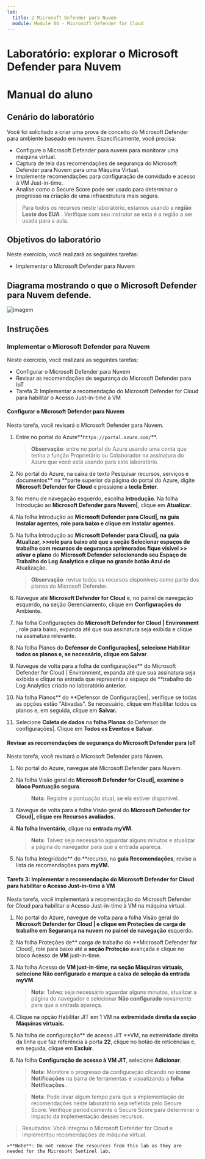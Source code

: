 ```yaml
---
lab:
  title: 2 Microsoft Defender para Nuvem
  module: Module 04 - Microsoft Defender for Cloud
---
```


# Laboratório: explorar o Microsoft Defender para Nuvem
# Manual do aluno

## Cenário do laboratório

Você foi solicitado a criar uma prova de conceito do Microsoft Defender para ambiente baseado em nuvem. Especificamente, você precisa:

- Configure o Microsoft Defender para nuvem para monitorar uma máquina virtual.
- Captura de tela das recomendações de segurança do Microsoft Defender para Nuvem para uma Máquina Virtual.
- Implemente recomendações para configuração de convidado e acesso à VM Just-in-time. 
- Analise como o Secure Score pode ser usado para determinar o progresso na criação de uma infraestrutura mais segura.

> Para todos os recursos neste laboratório, estamos usando a **região Leste dos EUA** . Verifique com seu instrutor se esta é a região a ser usada para a aula. 

## Objetivos do laboratório

Neste exercício, você realizará as seguintes tarefas:

- Implementar o Microsoft Defender para Nuvem

## Diagrama mostrando o que o Microsoft Defender para Nuvem defende.

![imagem](https://user-images.githubusercontent.com/91347931/157537800-94a64b6e-026c-41b2-970e-f8554ce1e0ab.png)

## Instruções

### Implementar o Microsoft Defender para Nuvem

Neste exercício, você realizará as seguintes tarefas:

- Configurar o Microsoft Defender para Nuvem
- Revisar as recomendações de segurança do Microsoft Defender para IoT
- Tarefa 3: Implementar a recomendação do Microsoft Defender for Cloud para habilitar o Acesso Just-in-time à VM

#### Configurar o Microsoft Defender para Nuvem

Nesta tarefa, você revisará o Microsoft Defender para Nuvem.

1. Entre no portal do Azure**`https://portal.azure.com/`**.

    >**Observação**: entre no portal do Azure usando uma conta que tenha a função Proprietário ou Colaborador na assinatura do Azure que você está usando para este laboratório.

2. No portal do Azure, na caixa de texto Pesquisar recursos, serviços e documentos** na **parte superior da página do portal do Azure, digite **Microsoft Defender for Cloud** e pressione a **tecla Enter**.

3. No menu de navegação esquerdo, escolha **Introdução**. Na folha Introdução ao **Microsoft Defender para Nuvem\|**, clique em **Atualizar**.
     
4. Na folha Introdução ao **Microsoft Defender para Cloud\|, na guia Instalar agentes, role para baixo e clique em **Instalar agentes**.** 

5. Na folha Introdução ao **Microsoft Defender para Cloud\|, na **guia Atualizar, >>role para baixo até que a **seção Selecionar** espaços de trabalho com recursos** de segurança aprimorados fique visível >> ativar o plano** do **Microsoft Defender selecionando seu Espaço de Trabalho do Log Analytics e clique no grande botão Azul de** Atualização.  

    >**Observação**: revise todos os recursos disponíveis como parte dos planos do Microsoft Defender. 

6. Navegue até **Microsoft Defender for Cloud** e, no painel de navegação esquerdo, na seção Gerenciamento, clique em **Configurações do** Ambiente.

7. Na folha Configurações do **Microsoft Defender for Cloud \| Environment** , role para baixo, expanda até que sua assinatura seja exibida e clique na assinatura relevante. 

8. Na folha Planos do **Defensor de Configurações\|, selecione **Habilitar todos os planos** e, se necessário, clique em **Salvar****.

9. Navegue de volta para a folha de configurações** do Microsoft Defender for Cloud \| Environment, expanda até que sua assinatura seja exibida e clique na entrada que representa o espaço de **trabalho do Log Analytics criado no laboratório anterior.

10. Na folha Planos** do **Defensor de Configurações\|, verifique se todas as opções estão "Ativadas". Se necessário, clique em Habilitar todos os planos e, em seguida, clique em ****Salvar**.**

11. Selecione **Coleta de dados** na **folha Planos** do Defensor de configurações\|. Clique em **Todos os Eventos e **Salvar****.

#### Revisar as recomendações de segurança do Microsoft Defender para IoT

Nesta tarefa, você revisará o Microsoft Defender para Nuvem. 

1. No portal do Azure, navegue até Microsoft Defender para Nuvem. 

2. Na folha Visão geral do **Microsoft Defender for Cloud\|, examine o **bloco Pontuação segura****.

    >**Nota**: Registre a pontuação atual, se ela estiver disponível.

3. Navegue de volta para a folha Visão geral do **Microsoft Defender for Cloud\|, clique em **Recursos avaliados**.**

4. **Na folha Inventário**, clique na **entrada myVM**.

    >**Nota**: Talvez seja necessário aguardar alguns minutos e atualizar a página do navegador para que a entrada apareça.
    
5. Na folha Integridade** do **recurso, na **guia Recomendações**, revise a lista de recomendações para **myVM.**

#### Tarefa 3: Implementar a recomendação do Microsoft Defender for Cloud para habilitar o Acesso Just-in-time à VM

Nesta tarefa, você implementará a recomendação do Microsoft Defender for Cloud para habilitar o Acesso Just-in-time à VM na máquina virtual. 

1. No portal do Azure, navegue de volta para a folha Visão geral do **Microsoft Defender for Cloud \| e clique em Proteções de carga de trabalho em ****Segurança** na nuvem no painel de** navegação** esquerdo.

2. Na folha Proteções de** carga de trabalho do **Microsoft Defender for Cloud\|, role para baixo até a **seção Proteção** avançada e clique no bloco Acesso de **VM** just-in-time.

3. Na folha Acesso de **VM just-in-time, na **seção Máquinas** virtuais, selecione **Não configurado** e marque a caixa de seleção da **entrada myVM****.

    >**Nota**: Talvez seja necessário aguardar alguns minutos, atualizar a página do navegador e selecionar **Não configurado** novamente para que a entrada apareça.

4. Clique na opção Habilitar JIT em 1 VM na **extremidade direita da **seção Máquinas virtuais**.**

5. Na folha de configuração** de acesso JIT **VM, na extremidade direita da linha que faz referência à porta **22**, clique no botão de reticências e, em seguida, clique em **Excluir**.

6. Na folha **Configuração de acesso à VM JIT**, selecione **Adicionar**.

    >**Nota**: Monitore o progresso da configuração clicando no **ícone Notificações** na barra de ferramentas e visualizando a **folha Notificações** . 

    >**Nota**: Pode levar algum tempo para que a implementação de recomendações neste laboratório seja refletida pelo Secure Score. Verifique periodicamente o Secure Score para determinar o impacto da implementação desses recursos. 

> Resultados: Você integrou o Microsoft Defender for Cloud e implementou recomendações de máquina virtual. 

    >**Note**: Do not remove the resources from this lab as they are needed for the Microsoft Sentinel lab.
